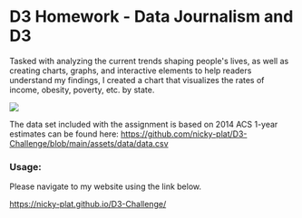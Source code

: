 # D3 Homework - Data Journalism and D3

Tasked with analyzing the current trends shaping people's lives, as well as creating charts, graphs, and interactive elements to help readers understand my findings, I created a chart that visualizes the rates of income, obesity, poverty, etc. by state.

<img src="images/chart1.png"  >


The data set included with the assignment is based on 2014 ACS 1-year estimates can be found here: https://github.com/nicky-plat/D3-Challenge/blob/main/assets/data/data.csv

### Usage:
Please navigate to my website using the link below.

https://nicky-plat.github.io/D3-Challenge/
